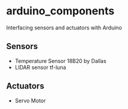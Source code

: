 # arduino_components
Interfacing sensors and actuators with Arduino

## Sensors

- Temperature Sensor 18B20 by Dallas
- LIDAR sensor tf-luna

## Actuators
- Servo Motor
